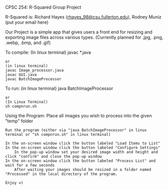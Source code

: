 CPSC 254: R-Squared Group Project

R-Squared is:
	Richard Hayes (rhayes_98@csu.fullerton.edu), Rodney Muniz (put your email here)
	
Our Project is a simple app that gives users a front end for resizing and exporting image files across various types. (Currently planned for .jpg, .png, .webp, .bmp, and .gif)

To compile:
	(In linux terminal)
	javac *.java
	
	or
	(in linux terminal)
	javac Image_processor.java
	javac GUI.java
	javac BatchImageProcessor
	
To run:
	(in linux terminal)
	java BatchImageProcessor
	
	or
	(In Linux Terminal)
	sh compnrun.sh

Using the Program:
	Place all images you wish to process into the given "temp" folder
	
	Run the program (either via "java BatchImageProcessor" in linux terminal or "sh compnrun.sh" in linux terminal)
	
	In the on-screen window click the button labeled "Load Items to List"
	In the on-screen window click the button labeled "Configure Settings"
		In the pop-up window set your desired image width and height and click "confirm" and close the pop-up window
	In the on-screen window click the button labeled "Process List" and wait for a few seconds
		After waiting your images should be resized in a folder named "Processed" in the local directory of the program.
		
	Enjoy =)
